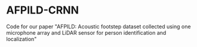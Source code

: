 # AFPILD-CRNN
Code for our paper "AFPILD: Acoustic footstep dataset collected using one microphone array and LiDAR sensor for person identification and localization"
